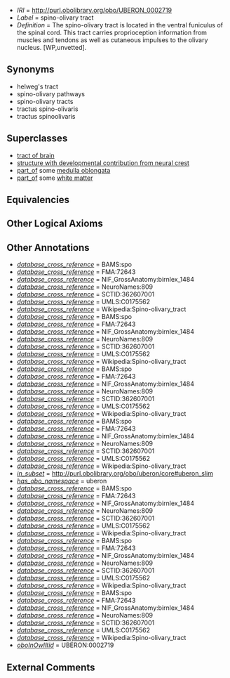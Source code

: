  * *IRI* = http://purl.obolibrary.org/obo/UBERON_0002719
 * *Label* = spino-olivary tract
 * *Definition* = The spino-olivary tract is located in the ventral funiculus of the spinal cord. This tract carries proprioception information from muscles and tendons as well as cutaneous impulses to the olivary nucleus. [WP,unvetted].

## Synonyms

 * helweg's tract
 * spino-olivary pathways
 * spino-olivary tracts
 * tractus spino-olivaris
 * tractus spinoolivaris

## Superclasses

 * [tract of brain](../../UBERON/02/UBERON_0007702.md)
 * [structure with developmental contribution from neural crest](../../UBERON/14/UBERON_0010314.md)
 * [part_of](../../BFO/50/BFO_0000050.md) some [medulla oblongata](../../UBERON/96/UBERON_0001896.md)
 * [part_of](../../BFO/50/BFO_0000050.md) some [white matter](../../UBERON/16/UBERON_0002316.md)

## Equivalencies


## Other Logical Axioms


## Other Annotations

 * *[database_cross_reference](../../ef/oboInOwl#hasDbXref.md)* = BAMS:spo
 * *[database_cross_reference](../../ef/oboInOwl#hasDbXref.md)* = FMA:72643
 * *[database_cross_reference](../../ef/oboInOwl#hasDbXref.md)* = NIF_GrossAnatomy:birnlex_1484
 * *[database_cross_reference](../../ef/oboInOwl#hasDbXref.md)* = NeuroNames:809
 * *[database_cross_reference](../../ef/oboInOwl#hasDbXref.md)* = SCTID:362607001
 * *[database_cross_reference](../../ef/oboInOwl#hasDbXref.md)* = UMLS:C0175562
 * *[database_cross_reference](../../ef/oboInOwl#hasDbXref.md)* = Wikipedia:Spino-olivary_tract
 * *[database_cross_reference](../../ef/oboInOwl#hasDbXref.md)* = BAMS:spo
 * *[database_cross_reference](../../ef/oboInOwl#hasDbXref.md)* = FMA:72643
 * *[database_cross_reference](../../ef/oboInOwl#hasDbXref.md)* = NIF_GrossAnatomy:birnlex_1484
 * *[database_cross_reference](../../ef/oboInOwl#hasDbXref.md)* = NeuroNames:809
 * *[database_cross_reference](../../ef/oboInOwl#hasDbXref.md)* = SCTID:362607001
 * *[database_cross_reference](../../ef/oboInOwl#hasDbXref.md)* = UMLS:C0175562
 * *[database_cross_reference](../../ef/oboInOwl#hasDbXref.md)* = Wikipedia:Spino-olivary_tract
 * *[database_cross_reference](../../ef/oboInOwl#hasDbXref.md)* = BAMS:spo
 * *[database_cross_reference](../../ef/oboInOwl#hasDbXref.md)* = FMA:72643
 * *[database_cross_reference](../../ef/oboInOwl#hasDbXref.md)* = NIF_GrossAnatomy:birnlex_1484
 * *[database_cross_reference](../../ef/oboInOwl#hasDbXref.md)* = NeuroNames:809
 * *[database_cross_reference](../../ef/oboInOwl#hasDbXref.md)* = SCTID:362607001
 * *[database_cross_reference](../../ef/oboInOwl#hasDbXref.md)* = UMLS:C0175562
 * *[database_cross_reference](../../ef/oboInOwl#hasDbXref.md)* = Wikipedia:Spino-olivary_tract
 * *[database_cross_reference](../../ef/oboInOwl#hasDbXref.md)* = BAMS:spo
 * *[database_cross_reference](../../ef/oboInOwl#hasDbXref.md)* = FMA:72643
 * *[database_cross_reference](../../ef/oboInOwl#hasDbXref.md)* = NIF_GrossAnatomy:birnlex_1484
 * *[database_cross_reference](../../ef/oboInOwl#hasDbXref.md)* = NeuroNames:809
 * *[database_cross_reference](../../ef/oboInOwl#hasDbXref.md)* = SCTID:362607001
 * *[database_cross_reference](../../ef/oboInOwl#hasDbXref.md)* = UMLS:C0175562
 * *[database_cross_reference](../../ef/oboInOwl#hasDbXref.md)* = Wikipedia:Spino-olivary_tract
 * *[in_subset](../../et/oboInOwl#inSubset.md)* = http://purl.obolibrary.org/obo/uberon/core#uberon_slim
 * *[has_obo_namespace](../../ce/oboInOwl#hasOBONamespace.md)* = uberon
 * *[database_cross_reference](../../ef/oboInOwl#hasDbXref.md)* = BAMS:spo
 * *[database_cross_reference](../../ef/oboInOwl#hasDbXref.md)* = FMA:72643
 * *[database_cross_reference](../../ef/oboInOwl#hasDbXref.md)* = NIF_GrossAnatomy:birnlex_1484
 * *[database_cross_reference](../../ef/oboInOwl#hasDbXref.md)* = NeuroNames:809
 * *[database_cross_reference](../../ef/oboInOwl#hasDbXref.md)* = SCTID:362607001
 * *[database_cross_reference](../../ef/oboInOwl#hasDbXref.md)* = UMLS:C0175562
 * *[database_cross_reference](../../ef/oboInOwl#hasDbXref.md)* = Wikipedia:Spino-olivary_tract
 * *[database_cross_reference](../../ef/oboInOwl#hasDbXref.md)* = BAMS:spo
 * *[database_cross_reference](../../ef/oboInOwl#hasDbXref.md)* = FMA:72643
 * *[database_cross_reference](../../ef/oboInOwl#hasDbXref.md)* = NIF_GrossAnatomy:birnlex_1484
 * *[database_cross_reference](../../ef/oboInOwl#hasDbXref.md)* = NeuroNames:809
 * *[database_cross_reference](../../ef/oboInOwl#hasDbXref.md)* = SCTID:362607001
 * *[database_cross_reference](../../ef/oboInOwl#hasDbXref.md)* = UMLS:C0175562
 * *[database_cross_reference](../../ef/oboInOwl#hasDbXref.md)* = Wikipedia:Spino-olivary_tract
 * *[database_cross_reference](../../ef/oboInOwl#hasDbXref.md)* = BAMS:spo
 * *[database_cross_reference](../../ef/oboInOwl#hasDbXref.md)* = FMA:72643
 * *[database_cross_reference](../../ef/oboInOwl#hasDbXref.md)* = NIF_GrossAnatomy:birnlex_1484
 * *[database_cross_reference](../../ef/oboInOwl#hasDbXref.md)* = NeuroNames:809
 * *[database_cross_reference](../../ef/oboInOwl#hasDbXref.md)* = SCTID:362607001
 * *[database_cross_reference](../../ef/oboInOwl#hasDbXref.md)* = UMLS:C0175562
 * *[database_cross_reference](../../ef/oboInOwl#hasDbXref.md)* = Wikipedia:Spino-olivary_tract
 * *[oboInOwl#id](../../id/oboInOwl#id.md)* = UBERON:0002719

## External Comments

